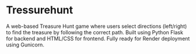 # Tressurehunt
A web-based Treasure Hunt game where users select directions (left/right) to find the treasure by following the correct path. Built using Python Flask for backend and HTML/CSS for frontend. Fully ready for Render deployment using Gunicorn.
